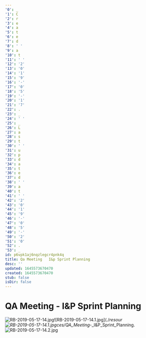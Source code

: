 ```yaml
---
'0': _
'1': C
'2': r
'3': e
'4': a
'5': t
'6': e
'7': d
'8': ' '
'9': a
'10': t
'11': ' '
'12': '2'
'13': '0'
'14': '1'
'15': '9'
'16': '-'
'17': '0'
'18': '5'
'19': '-'
'20': '1'
'21': '7'
'22': .
'23': _
'24': ' '
'25': _
'26': L
'27': a
'28': s
'29': t
'30': ' '
'31': u
'32': p
'33': d
'34': a
'35': t
'36': e
'37': d
'38': ' '
'39': a
'40': t
'41': ' '
'42': '2'
'43': '0'
'44': '1'
'45': '9'
'46': '-'
'47': '0'
'48': '5'
'49': '-'
'50': '2'
'51': '0'
'52': .
'53': _
id: p6vpk1aj6nqzlegcr4pnk4q
title: Qa Meeting   I&p Sprint Planning
desc: ''
updated: 1645573670470
created: 1645573670470
stub: false
isDir: false
---
```


# QA Meeting - I&P Sprint Planning


![RB-2019-05-17-14.jpg](/assets/rb-2019-05-17-14-71fnaqs8iado.jpg)![RB-2019-05-17-14.1.jpg](./_resour![RB-2019-05-17-14.1.jpg](/assets/rb-2019-05-17-14-mf2n9elwrdy9.jpg)ces/QA_Meeting_-_I&P_Sprint_Planning.![RB-2019-05-17-14.2.jpg](/assets/rb-2019-05-17-14-64jpcwysezgj.jpg)

